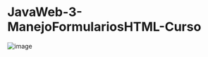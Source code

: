 # JavaWeb-3-ManejoFormulariosHTML-Curso

![image](https://user-images.githubusercontent.com/61565954/95491492-4808a000-095f-11eb-8067-478935fccca2.png)

